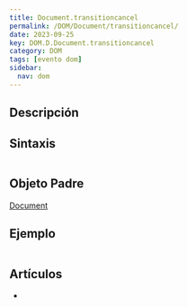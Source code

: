 ```yaml
---
title: Document.transitioncancel
permalink: /DOM/Document/transitioncancel/
date: 2023-09-25
key: DOM.D.Document.transitioncancel
category: DOM
tags: [evento dom]
sidebar:
  nav: dom
---
```


## Descripción


## Sintaxis


```javascript

```


## Objeto Padre


[Document](https://www.w3api.com/DOM/Document/)


## Ejemplo


```javascript

```


## Artículos

- 
